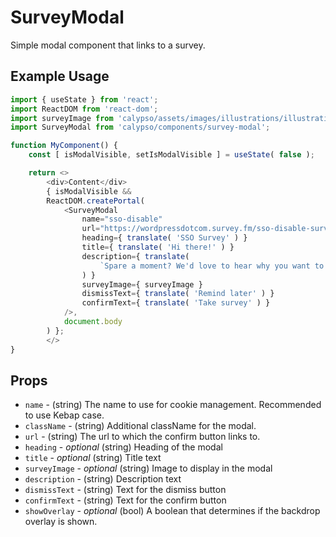 # SurveyModal

Simple modal component that links to a survey.

## Example Usage

```js
import { useState } from 'react';
import ReactDOM from 'react-dom';
import surveyImage from 'calypso/assets/images/illustrations/illustration-seller.svg';
import SurveyModal from 'calypso/components/survey-modal';

function MyComponent() {
	const [ isModalVisible, setIsModalVisible ] = useState( false );

	return <>
		<div>Content</div>
		{ isModalVisible &&
		ReactDOM.createPortal(
			<SurveyModal
				name="sso-disable"
				url="https://wordpressdotcom.survey.fm/sso-disable-survey?initiated-from=calypso"
				heading={ translate( 'SSO Survey' ) }
				title={ translate( 'Hi there!' ) }
				description={ translate(
					`Spare a moment? We'd love to hear why you want to disable SSO in a quick survey.`
				) }
				surveyImage={ surveyImage }
				dismissText={ translate( 'Remind later' ) }
				confirmText={ translate( 'Take survey' ) }
			/>,
			document.body
		) };
		</>
}
```

## Props

- `name` - (string) The name to use for cookie management. Recommended to use Kebap case.
- `className` - (string) Additional className for the modal.
- `url` - (string) The url to which the confirm button links to.
- `heading` - _optional_ (string) Heading of the modal
- `title` - _optional_ (string) Title text
- `surveyImage` - _optional_ (string) Image to display in the modal
- `description` - (string) Description text
- `dismissText` - (string) Text for the dismiss button
- `confirmText` - (string) Text for the confirm button
- `showOverlay` - _optional_ (bool) A boolean that determines if the backdrop overlay is shown. 
